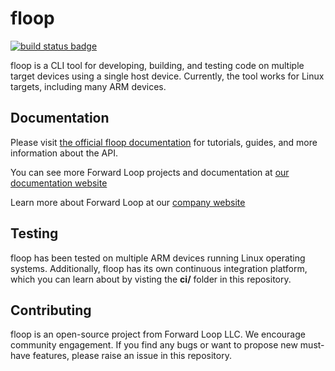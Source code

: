 # floop
[![build status badge](http://docs.forward-loop.com/floop-cli/ec2/status/run-status.png)](http://docs.forward-loop.com/floop-cli/ec2/status/log.html)

floop is a CLI tool for developing, building, and testing code on multiple target devices using a single host device. Currently, the tool works for Linux targets, including many ARM devices.

## Documentation
Please visit [the official floop documentation](http://docs.forward-loop.com/floop-cli/master/index.html) for tutorials, guides, and more information about the API.

You can see more Forward Loop projects and documentation at [our documentation website](http://docs.forward-loop.com)

Learn more about Forward Loop at our [company website](http://forward-loop.com)

## Testing
floop has been tested on multiple ARM devices running Linux operating systems. Additionally, floop has its own continuous integration platform, which you can learn about by visting the **ci/** folder in this repository.

## Contributing
floop is an open-source project from Forward Loop LLC. We encourage community engagement. If you find any bugs or want to propose new must-have features, please raise an issue in this repository.
